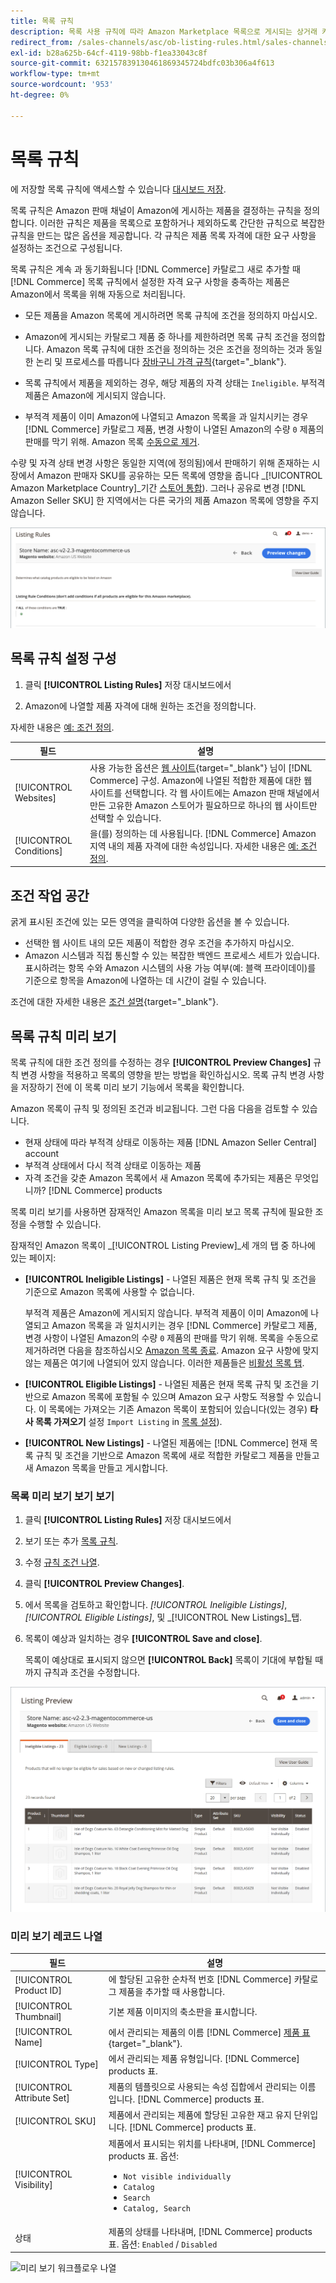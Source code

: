 ```yaml
---
title: 목록 규칙
description: 목록 사용 규칙에 따라 Amazon Marketplace 목록으로 게시되는 상거래 카탈로그 제품을 결정합니다.
redirect_from: /sales-channels/asc/ob-listing-rules.html/sales-channels/asc/ob-listing-preview.html/sales-channels/asc/listing-rule-preview.html
exl-id: b28a625b-64cf-4119-98bb-f1ea33043c8f
source-git-commit: 632157839130461869345724bdfc03b306a4f613
workflow-type: tm+mt
source-wordcount: '953'
ht-degree: 0%

---
```


# 목록 규칙

에 저장할 목록 규칙에 액세스할 수 있습니다 [대시보드 저장](./amazon-store-dashboard.md).

목록 규칙은 Amazon 판매 채널이 Amazon에 게시하는 제품을 결정하는 규칙을 정의합니다. 이러한 규칙은 제품을 목록으로 포함하거나 제외하도록 간단한 규칙으로 복잡한 규칙을 만드는 많은 옵션을 제공합니다. 각 규칙은 제품 목록 자격에 대한 요구 사항을 설정하는 조건으로 구성됩니다.

목록 규칙은 계속 과 동기화됩니다 [!DNL Commerce] 카탈로그 새로 추가할 때 [!DNL Commerce] 목록 규칙에서 설정한 자격 요구 사항을 충족하는 제품은 Amazon에서 목록을 위해 자동으로 처리됩니다.

- 모든 제품을 Amazon 목록에 게시하려면 목록 규칙에 조건을 정의하지 마십시오.

- Amazon에 게시되는 카탈로그 제품 중 하나를 제한하려면 목록 규칙 조건을 정의합니다. Amazon 목록 규칙에 대한 조건을 정의하는 것은 조건을 정의하는 것과 동일한 논리 및 프로세스를 따릅니다 [장바구니 가격 규칙](https://docs.magento.com/user-guide/marketing/price-rules-cart.html){target=&quot;_blank&quot;}.

- 목록 규칙에서 제품을 제외하는 경우, 해당 제품의 자격 상태는 `Ineligible`. 부적격 제품은 Amazon에 게시되지 않습니다.

- 부적격 제품이 이미 Amazon에 나열되고 Amazon 목록을 과 일치시키는 경우 [!DNL Commerce] 카탈로그 제품, 변경 사항이 나열된 Amazon의 수량 `0` 제품의 판매를 막기 위해. Amazon 목록 [수동으로 제거](./end-listings-manually.md).

수량 및 자격 상태 변경 사항은 동일한 지역(에 정의됨)에서 판매하기 위해 존재하는 시장에서 Amazon 판매자 SKU를 공유하는 모든 목록에 영향을 줍니다 _[!UICONTROL Amazon Marketplace Country]_기간 [스토어 통합](./store-integration.md)). 그러나 공유로 변경 [!DNL Amazon Seller SKU] 한 지역에서는 다른 국가의 제품 Amazon 목록에 영향을 주지 않습니다.

![목록 규칙](assets/ob-listing-rules.png)

## 목록 규칙 설정 구성

1. 클릭 **[!UICONTROL Listing Rules]** 저장 대시보드에서

1. Amazon에 나열할 제품 자격에 대해 원하는 조건을 정의합니다.

자세한 내용은 [예: 조건 정의](./ob-define-condition-example.md).

| 필드 | 설명 |
|---|---|
| [!UICONTROL Websites] | 사용 가능한 옵션은 [웹 사이트](https://docs.magento.com/user-guide/stores/websites-stores-views.html){target=&quot;_blank&quot;} 님이 [!DNL Commerce] 구성. Amazon에 나열된 적합한 제품에 대한 웹 사이트를 선택합니다. 각 웹 사이트에는 Amazon 판매 채널에서 만든 고유한 Amazon 스토어가 필요하므로 하나의 웹 사이트만 선택할 수 있습니다. |
| [!UICONTROL Conditions] | 을(를) 정의하는 데 사용됩니다. [!DNL Commerce] Amazon 지역 내의 제품 자격에 대한 속성입니다. 자세한 내용은 [예: 조건 정의](./ob-define-condition-example.md). |

## 조건 작업 공간

굵게 표시된 조건에 있는 모든 영역을 클릭하여 다양한 옵션을 볼 수 있습니다.

- 선택한 웹 사이트 내의 모든 제품이 적합한 경우 조건을 추가하지 마십시오.
- Amazon 시스템과 직접 통신할 수 있는 복잡한 백엔드 프로세스 세트가 있습니다. 표시하려는 항목 수와 Amazon 시스템의 사용 가능 여부(예: 블랙 프라이데이)를 기준으로 항목을 Amazon에 나열하는 데 시간이 걸릴 수 있습니다.

조건에 대한 자세한 내용은 [조건 설명](https://docs.magento.com/user-guide/marketing/price-rules-cart.html){target=&quot;_blank&quot;}.

## 목록 규칙 미리 보기

목록 규칙에 대한 조건 정의를 수정하는 경우 **[!UICONTROL Preview Changes]** 규칙 변경 사항을 적용하고 목록의 영향을 받는 방법을 확인하십시오. 목록 규칙 변경 사항을 저장하기 전에 이 목록 미리 보기 기능에서 목록을 확인합니다.

Amazon 목록이 규칙 및 정의된 조건과 비교됩니다. 그런 다음 다음을 검토할 수 있습니다.

- 현재 상태에 따라 부적격 상태로 이동하는 제품 [!DNL Amazon Seller Central] account
- 부적격 상태에서 다시 적격 상태로 이동하는 제품
- 자격 조건을 갖춘 Amazon 목록에서 새 Amazon 목록에 추가되는 제품은 무엇입니까? [!DNL Commerce] products

목록 미리 보기를 사용하면 잠재적인 Amazon 목록을 미리 보고 목록 규칙에 필요한 조정을 수행할 수 있습니다.

잠재적인 Amazon 목록이 _[!UICONTROL Listing Preview]_세 개의 탭 중 하나에 있는 페이지:

- **[!UICONTROL Ineligible Listings]** - 나열된 제품은 현재 목록 규칙 및 조건을 기준으로 Amazon 목록에 사용할 수 없습니다.

   부적격 제품은 Amazon에 게시되지 않습니다. 부적격 제품이 이미 Amazon에 나열되고 Amazon 목록을 과 일치시키는 경우 [!DNL Commerce] 카탈로그 제품, 변경 사항이 나열된 Amazon의 수량 `0` 제품의 판매를 막기 위해. 목록을 수동으로 제거하려면 다음을 참조하십시오 [Amazon 목록 종료](./end-listings-manually.md). Amazon 요구 사항에 맞지 않는 제품은 여기에 나열되어 있지 않습니다. 이러한 제품들은 [비활성 목록 탭](./inactive-listings.md).

- **[!UICONTROL Eligible Listings]** - 나열된 제품은 현재 목록 규칙 및 조건을 기반으로 Amazon 목록에 포함될 수 있으며 Amazon 요구 사항도 적용할 수 있습니다. 이 목록에는 가져오는 기존 Amazon 목록이 포함되어 있습니다(있는 경우) **타사 목록 가져오기** 설정 `Import Listing` in [목록 설정](./third-party-listing-settings.md)).

- **[!UICONTROL New Listings]** - 나열된 제품에는 [!DNL Commerce] 현재 목록 규칙 및 조건을 기반으로 Amazon 목록에 새로 적합한 카탈로그 제품을 만들고 새 Amazon 목록을 만들고 게시합니다.

### 목록 미리 보기 보기 보기

1. 클릭 **[!UICONTROL Listing Rules]** 저장 대시보드에서

1. 보기 또는 추가 [목록 규칙](./listing-rules.md).

1. 수정 [규칙 조건 나열](./ob-define-condition-example.md).

1. 클릭 **[!UICONTROL Preview Changes]**.

1. 에서 목록을 검토하고 확인합니다. _[!UICONTROL Ineligible Listings]_,_[!UICONTROL Eligible Listings]_, 및 _[!UICONTROL New Listings]_탭.

1. 목록이 예상과 일치하는 경우 **[!UICONTROL Save and close]**.

   목록이 예상대로 표시되지 않으면 **[!UICONTROL Back]** 목록이 기대에 부합될 때까지 규칙과 조건을 수정합니다.

![목록 규칙 미리 보기](assets/amazon-listing-rule-preview.png)

### 미리 보기 레코드 나열

| 필드 | 설명 |
|--- |--- |
| [!UICONTROL Product ID] | 에 할당된 고유한 순차적 번호 [!DNL Commerce] 카탈로그 제품을 추가할 때 사용합니다. |
| [!UICONTROL Thumbnail] | 기본 제품 이미지의 축소판을 표시합니다. |
| [!UICONTROL Name] | 에서 관리되는 제품의 이름 [!DNL Commerce] [제품 표](https://docs.magento.com/user-guide/catalog/products.html){target=&quot;_blank&quot;}. |
| [!UICONTROL Type] | 에서 관리되는 제품 유형입니다. [!DNL Commerce] products 표. |
| [!UICONTROL Attribute Set] | 제품의 템플릿으로 사용되는 속성 집합에서 관리되는 이름입니다. [!DNL Commerce] products 표. |
| [!UICONTROL SKU] | 제품에서 관리되는 제품에 할당된 고유한 재고 유지 단위입니다. [!DNL Commerce] products 표. |
| [!UICONTROL Visibility] | 제품에서 표시되는 위치를 나타내며, [!DNL Commerce] products 표. 옵션:<ul><li>`Not visible individually`</li><li>`Catalog`</li><li>`Search`</li><li>`Catalog, Search`</li></ul> |
| 상태 | 제품의 상태를 나타내며, [!DNL Commerce] products 표. 옵션: `Enabled` / `Disabled` |

![미리 보기 워크플로우 나열](assets/listing-preview-flowchart.png)
